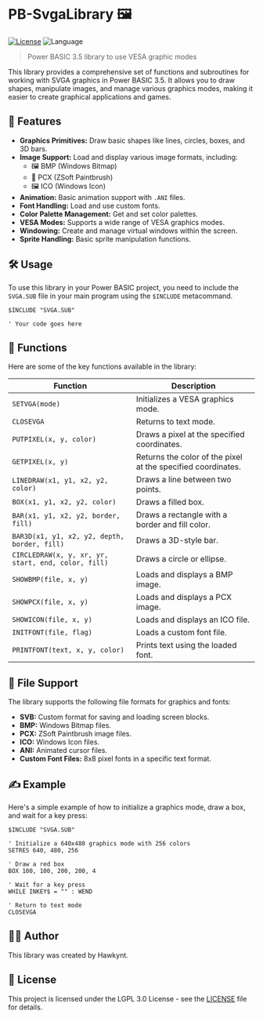 # PB-SvgaLibrary 🖼️

[![License](https://img.shields.io/badge/License-LGPL_3.0-blue)](https://licenses.nuget.org/LGPL-3.0-or-later)
![Language](https://img.shields.io/github/languages/top/Hawkynt/PB-SvgaLibrary?color=purple)

> Power BASIC 3.5 library to use VESA graphic modes

This library provides a comprehensive set of functions and subroutines for working with SVGA graphics in Power BASIC 3.5. It allows you to draw shapes, manipulate images, and manage various graphics modes, making it easier to create graphical applications and games.

## 🚀 Features

- **Graphics Primitives:** Draw basic shapes like lines, circles, boxes, and 3D bars.
- **Image Support:** Load and display various image formats, including:
  - 🖼️ BMP (Windows Bitmap)
  - 🎨 PCX (ZSoft Paintbrush)
  - 🖼️ ICO (Windows Icon)
- **Animation:** Basic animation support with `.ANI` files.
- **Font Handling:** Load and use custom fonts.
- **Color Palette Management:** Get and set color palettes.
- **VESA Modes:** Supports a wide range of VESA graphics modes.
- **Windowing:** Create and manage virtual windows within the screen.
- **Sprite Handling:** Basic sprite manipulation functions.

## 🛠️ Usage

To use this library in your Power BASIC project, you need to include the `SVGA.SUB` file in your main program using the `$INCLUDE` metacommand.

```basic
$INCLUDE "SVGA.SUB"

' Your code goes here
```

## 📖 Functions

Here are some of the key functions available in the library:

| Function | Description |
|---|---|
| `SETVGA(mode)` | Initializes a VESA graphics mode. |
| `CLOSEVGA` | Returns to text mode. |
| `PUTPIXEL(x, y, color)` | Draws a pixel at the specified coordinates. |
| `GETPIXEL(x, y)` | Returns the color of the pixel at the specified coordinates. |
| `LINEDRAW(x1, y1, x2, y2, color)` | Draws a line between two points. |
| `BOX(x1, y1, x2, y2, color)` | Draws a filled box. |
| `BAR(x1, y1, x2, y2, border, fill)` | Draws a rectangle with a border and fill color. |
| `BAR3D(x1, y1, x2, y2, depth, border, fill)` | Draws a 3D-style bar. |
| `CIRCLEDRAW(x, y, xr, yr, start, end, color, fill)` | Draws a circle or ellipse. |
| `SHOWBMP(file, x, y)` | Loads and displays a BMP image. |
| `SHOWPCX(file, x, y)` | Loads and displays a PCX image. |
| `SHOWICON(file, x, y)` | Loads and displays an ICO file. |
| `INITFONT(file, flag)` | Loads a custom font file. |
| `PRINTFONT(text, x, y, color)` | Prints text using the loaded font. |

## 📂 File Support

The library supports the following file formats for graphics and fonts:

- **SVB:** Custom format for saving and loading screen blocks.
- **BMP:** Windows Bitmap files.
- **PCX:** ZSoft Paintbrush image files.
- **ICO:** Windows Icon files.
- **ANI:** Animated cursor files.
- **Custom Font Files:** 8x8 pixel fonts in a specific text format.

## ✍️ Example

Here's a simple example of how to initialize a graphics mode, draw a box, and wait for a key press:

```basic
$INCLUDE "SVGA.SUB"

' Initialize a 640x480 graphics mode with 256 colors
SETRES 640, 480, 256

' Draw a red box
BOX 100, 100, 200, 200, 4

' Wait for a key press
WHILE INKEY$ = "" : WEND

' Return to text mode
CLOSEVGA
```

## 👨‍💻 Author

This library was created by Hawkynt.

## 📜 License

This project is licensed under the LGPL 3.0 License - see the [LICENSE](https://licenses.nuget.org/LGPL-3.0-or-later) file for details.